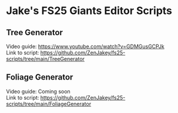 # Jake's FS25 Giants Editor Scripts

## Tree Generator
Video guide: https://www.youtube.com/watch?v=GDMGusGCPJk  
Link to script: https://github.com/ZenJakey/fs25-scripts/tree/main/TreeGenerator
  
  
## Foliage Generator  
Video guide: Coming soon  
Link to script: https://github.com/ZenJakey/fs25-scripts/tree/main/FoliageGenerator